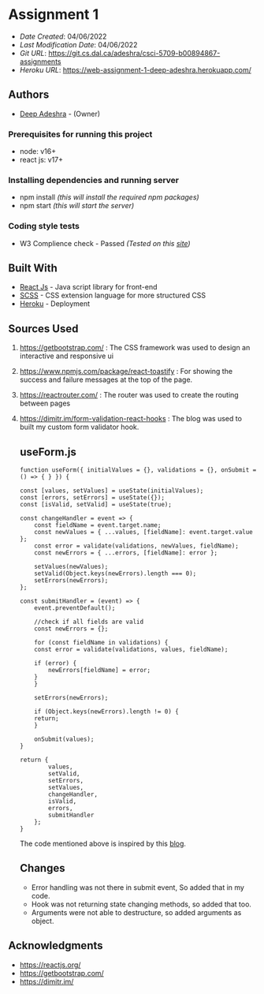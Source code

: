 <!--- This README.md file was adapted from https://gist.github.com/PurpleBooth/109311bb0361f32d87a2#file-readme-template-md by Gabriella Mosquera for academic use --->
# Assignment 1

* *Date Created*: 04/06/2022
* *Last Modification Date*: 04/06/2022
* *Git URL*: https://git.cs.dal.ca/adeshra/csci-5709-b00894867-assignments
* *Heroku URL*: https://web-assignment-1-deep-adeshra.herokuapp.com/

## Authors
* [Deep Adeshra](dp974154@dal.ca) - (Owner)

### Prerequisites for running this project

* node: v16+
* react js: v17+


### Installing dependencies and running server

* npm install *(this will install the required npm packages)*
* npm start *(this will start the server)*



### Coding style tests

- W3 Complience check - Passed *(Tested on this [site](https://validator.w3.org/))*





## Built With

<!--- Provide a list of the frameworks used to build this application, your list should include the name of the framework used, the url where the framework is available for download and what the framework was used for, see the example below --->

* [React Js](https://reactjs.org/) - Java script library for front-end
* [SCSS](https://sass-lang.com/) - CSS extension language for more structured CSS
* [Heroku](https://www.heroku.com/) - Deployment


## Sources Used
1. https://getbootstrap.com/ : The CSS framework was used to design an interactive and responsive ui
2. https://www.npmjs.com/package/react-toastify : For showing the success and failure messages at the top of the page.
3. https://reactrouter.com/ : The router was used to create the routing between pages
5. https://dimitr.im/form-validation-react-hooks : The blog was used to built my custom form validator hook.

    ## useForm.js
    ```
    function useForm({ initialValues = {}, validations = {}, onSubmit = () => { } }) {

    const [values, setValues] = useState(initialValues);
    const [errors, setErrors] = useState({});
    const [isValid, setValid] = useState(true);

    const changeHandler = event => {
        const fieldName = event.target.name;
        const newValues = { ...values, [fieldName]: event.target.value };
        const error = validate(validations, newValues, fieldName);
        const newErrors = { ...errors, [fieldName]: error };

        setValues(newValues);
        setValid(Object.keys(newErrors).length === 0);
        setErrors(newErrors);
    };

    const submitHandler = (event) => {
        event.preventDefault();

        //check if all fields are valid
        const newErrors = {};

        for (const fieldName in validations) {
        const error = validate(validations, values, fieldName);

        if (error) {
            newErrors[fieldName] = error;
        }
        }

        setErrors(newErrors);

        if (Object.keys(newErrors).length != 0) {
        return;
        }

        onSubmit(values);
    }

    return {
            values,
            setValid,
            setErrors,
            setValues,
            changeHandler,
            isValid,
            errors,
            submitHandler
        };
    }

    ```
    The code mentioned above is inspired by this [blog](https://dimitr.im/form-validation-react-hooks).
    ## Changes
    * Error handling was not there in submit event, So added that in my code.
    * Hook was not returning state changing methods, so added that too.
    * Arguments were not able to destructure, so added arguments as object.


## Acknowledgments

* https://reactjs.org/
* https://getbootstrap.com/
* https://dimitr.im/